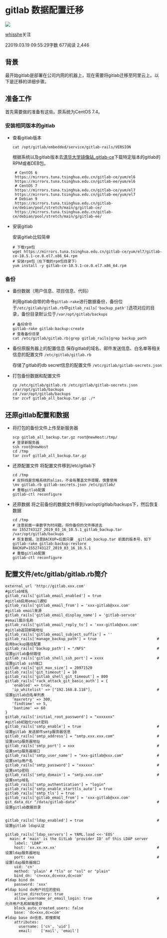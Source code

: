 gitlab 数据配置迁移
=============

[![](https://cdn2.jianshu.io/assets/default_avatar/12-aeeea4bedf10f2a12c0d50d626951489.jpg)](https://www.jianshu.com/u/580ac68d4905)

[whisshe](https://www.jianshu.com/u/580ac68d4905)关注

22019.03.19 09:55:29字数 677阅读 2,446

背景
--

最开始gitlab是部署在公司内网的机器上，现在需要将gitlab迁移至阿里云上。以下是迁移的详细步骤。

准备工作
----

首先需要做的准备有这些。原系统为CentOS 7.4。

### 安装相同版本的gitlab

*   查看gitlab版本

        cat /opt/gitlab/embedded/service/gitlab-rails/VERSION


    根据系统以及gitlab版本去[清华大学镜像站\_gitlab-ce](https://mirrors.tuna.tsinghua.edu.cn/gitlab-ce/)下载特定版本的gitlab的RPM或者DEB包。

         # CentOS 6
         https://mirrors.tuna.tsinghua.edu.cn/gitlab-ce/yum/el6
         https://mirrors.tuna.tsinghua.edu.cn/gitlab-ee/yum/el6
         # CentOS 7
         https://mirrors.tuna.tsinghua.edu.cn/gitlab-ce/yum/el7
         https://mirrors.tuna.tsinghua.edu.cn/gitlab-ee/yum/el7
         # Debian 9
         https://mirrors.tuna.tsinghua.edu.cn/gitlab-ce/debian/pool/stretch/main/g/gitlab-ce/
         https://mirrors.tuna.tsinghua.edu.cn/gitlab-ce/debian/pool/stretch/main/g/gitlab-ee/


*   安装gitlab

    安装gitlab比较简单

        # 下载rpm包
        wget https://mirrors.tuna.tsinghua.edu.cn/gitlab-ce/yum/el7/gitlab-ce-10.5.1-ce.0.el7.x86_64.rpm
        # 安装rpm包（在下载的rpm包目录下）
        yum install -y gitlab-ce-10.5.1-ce.0.el7.x86_64.rpm



### 备份

*   备份数据（用户信息、项目信息、代码）

    利用gitlab自带的命令`gitlab-rake`进行数据备份，备份位于`/etc/gitlab/gitlab.rb`中`gitlab_rails['backup_path']`选项对应的目录，备份目录默认位于`/var/opt/gitlab/backups`

        # 备份命令
        gitlab-rake gitlab:backup:create
        # 查看备份目录
        cat /etc/gitlab/gitlab.rb|grep gitlab_rails|grep backup_path


*   备份原服务器上的配置信息
    保存gitlab的域名、邮件发送信息、白名单等相关信息的配置文件 `/etc/gitlab/gitlab.rb`

    存储了gitlab的db secret信息的配置文件 `/etc/gitlab/gitlab-secrets.json`

*   打包备份数据和配置文件

        cp /etc/gitlab/gitlab.rb /etc/gitlab/gitlab-secrets.json /var/opt/gitlab/backups
        cd /var/opt/gitlab/backups
        tar zcvf gitlab_all_backup.tar.gz ./*



还原gitlab配置和数据
-------------

*   将打包的备份文件上传至新服务器

        scp gitlab_all_backup.tar.gz root@newHost:/tmp/
        # 登录新服务器
        ssh root@newHost
        cd /tmp
        tar zxvf gitlab_all_backup.tar.gz


*   还原配置文件
    将配置文件移到/etc/gitlab下

        cd /tmp
        # 反斜线是忽略系统的alias，不会有覆盖文件提醒，慎重使用
        \mv gitlab.rb gitlab-secrets.json /etc/gitlab/
        # 重载gitlab配置
        gitlab-ctl reconfigure


*   还原数据
    将之前备份的数据文件移到/var/opt/gitlab/backups下，然后恢复数据

        cd /tmp
        # 注意前面一串数字为时间戳，将你备份的文件移进去
        mv 1552743127_2019_03_16_10.5.1_gitlab_backup.tar /var/opt/gitlab/backups
        # 恢复数据，注意BACKUP=后面只要 _gitlab_backup.tar 前面的版本号，如下
        gitlab-rake gitlab:backup:restore BACKUP=1552743127_2019_03_16_10.5.1
        # 重载gitlab配置
        gitlab-ctl reconfigure



配置文件/etc/gitlab/gitlab.rb简介
---------------------------

    external_url 'http://gitlab.xxx.com'                                #gitlab域名
    gitlab_rails['gitlab_email_enabled'] = true                         #gitlab启用email通知
    gitlab_rails['gitlab_email_from'] = 'xxx-gitlab@xxx.com'            #gitlab email来源
    gitlab_rails['gitlab_email_display_name'] = 'gitlab-servce'         #email展示名称
    gitlab_rails['gitlab_email_reply_to'] = 'xxx-gitlab@xxx.com'        #gitlab返回邮箱地址
    gitlab_rails['gitlab_email_subject_suffix'] = ''
    gitlab_rails['manage_backup_path'] = true                           #启用backup路径配置
    gitlab_rails['backup_path'] = "/NFS"                                #设置gitlab备份路径
    gitlab_rails['gitlab_shell_ssh_port'] = xxxx                        #设置gitlab ssh端口
    gitlab_rails['git_max_size'] = 20971520
    gitlab_rails['git_timeout'] = 10
    gitlab_rails['gitlab_shell_git_timeout'] = 800
    gitlab_rails['rack_attack_git_basic_auth'] = {
       'enabled' => true,
       'ip_whitelist' => ["192.168.8.118"],                             #设置gitlab白名单列表
       'maxretry' => 300,
       'findtime' => 5,
       'bantime' => 60
    }
    gitlab_rails['initial_root_password'] = "xxxxxxx"                   #gitlab初始化root密码
    gitlab_rails['smtp_enable'] = true                                  #设置gitlab 发送邮件smtp服务器信息
    gitlab_rails['smtp_address'] = "smtp.xxx.xxx.com"                   #设置smtp服务器地址
    gitlab_rails['smtp_port'] = xxx                                     #设置smtp服务器端口
    gitlab_rails['smtp_user_name'] = "xxx-gitlab@xxx.com"               #设置smtp用户名
    gitlab_rails['smtp_password'] = "xxxxxx"                            #设置smtp密码
    gitlab_rails['smtp_domain'] = "smtp.xxx.com"                        #设置smtp域名
    gitlab_rails['smtp_authentication'] = "login"
    gitlab_rails['smtp_enable_starttls_auto'] = true
    gitlab_rails['smtp_tls'] = true
    gitlab_rails['gitlab_email_from'] = 'xxx-gitlab@xxx.com'
    git_data_dir "/data/gitlab-data"                                    #设置gitlab数据目录


    gitlab_rails['ldap_enabled'] = true                                 #设置gitlab ldap认证

    gitlab_rails['ldap_servers'] = YAML.load <<-'EOS'
      main: # 'main' is the GitLab 'provider ID' of this LDAP server
        label: 'LDAP'
        host: 'xx.xx.xx.xx'                                             #设置ldap服务器地址
        port: xxx                                                       #设置ldap服务器端口
        uid: 'cn'
        method: 'plain' # "tls" or "ssl" or "plain"
        bind_dn: 'cn=xxx,dc=xxx,dc=com'                                 #ldap bind dn
        password: 'xxx'                                                 #ldap bind dn用户对应的密码
        active_directory: true
        allow_username_or_email_login: true                             #允许用户名和邮箱登录
        block_auto_created_users: false
        base: 'dc=xxx,dc=com'                                           #ldap base dn信息，即搜索域
        attributes:
          username: ['cn', 'uid']
          email:    ['mail', 'email']
